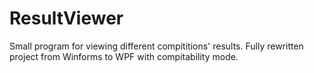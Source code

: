 # ResultViewer
Small program for viewing different compititions' results. Fully rewritten project from Winforms to WPF with compitability mode.
